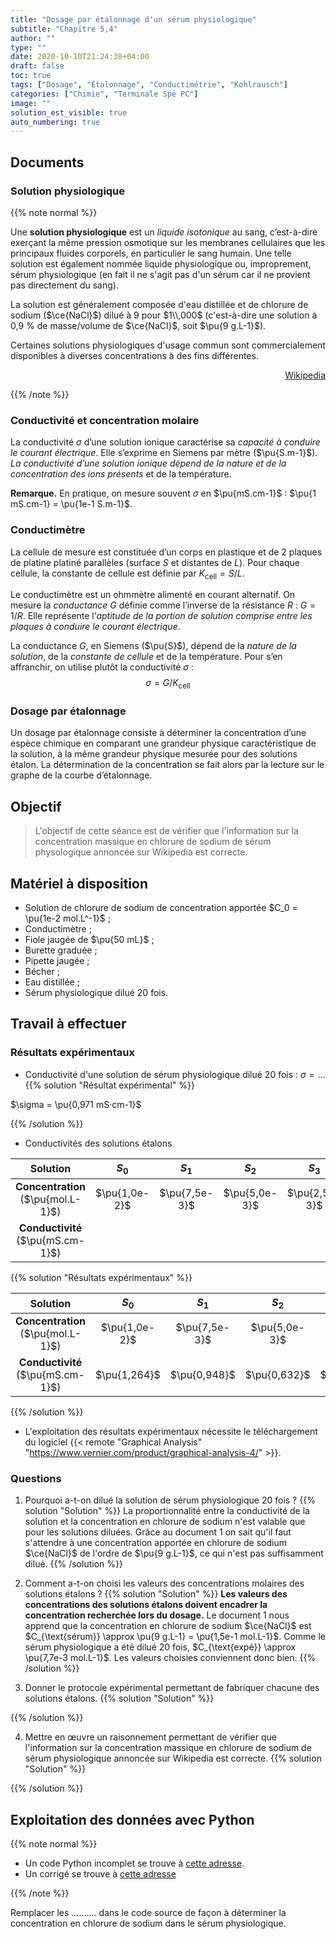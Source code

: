```yaml
---
title: "Dosage par étalonnage d'un sérum physiologique"
subtitle: "Chapitre 5,4"
author: ""
type: ""
date: 2020-10-10T21:24:38+04:00
draft: false
toc: true
tags: ["Dosage", "Étalonnage", "Conductimétrie", "Kohlrausch"]
categories: ["Chimie", "Terminale Spé PC"]
image: ""
solution_est_visible: true
auto_numbering: true
---
```


## Documents

### Solution physiologique

{{% note normal %}}

Une **solution physiologique** est un *liquide isotonique* au sang, c’est-à-dire exerçant la même pression osmotique sur les membranes cellulaires que les principaux fluides corporels, en particulier le sang humain. Une telle solution est également nommée liquide physiologique ou, improprement, sérum physiologique (en fait il ne s'agit pas d'un sérum car il ne provient pas directement du sang).

La solution est généralement composée d'eau distillée et de chlorure de sodium ($\ce{NaCl}$) dilué à 9 pour $1\\,000$ (c'est-à-dire une solution à 0,9&nbsp;% de masse/volume de $\ce{NaCl}$, soit $\pu{9 g.L-1}$).

Certaines solutions physiologiques d'usage commun sont commercialement disponibles à diverses concentrations à des fins différentes.
<div style="text-align: right;">
<a href="https://fr.wikipedia.org/wiki/Solution_physiologique">Wikipedia</a>
</div>

{{% /note %}}

### Conductivité et concentration molaire

La conductivité $\sigma$ d’une solution ionique caractérise sa *capacité à conduire le courant électrique*. Elle s’exprime en Siemens par mètre ($\pu{S.m-1}$). *La conductivité d’une solution ionique dépend de la nature et de la concentration des ions présents* et de la température.

**Remarque.** En pratique, on mesure souvent $\sigma$ en $\pu{mS.cm-1}$ : $\pu{1 mS.cm-1} = \pu{1e-1 S.m-1}$.

### Conductimètre

La cellule de mesure est constituée d’un corps en plastique et de 2 plaques de platine platiné parallèles (surface $S$ et distantes de $L$). Pour chaque cellule, la constante de cellule est définie par $K_{\text{cell}} = S / L$.

Le conductimètre est un ohmmètre alimenté en courant alternatif. On mesure la *conductance* $G$ définie comme l’inverse de la résistance $R$ : $G = 1 / R$. Elle représente l’*aptitude de la portion de solution comprise entre les plaques à conduire le courant électrique*.

La conductance $G$, en Siemens ($\pu{S}$), dépend de la *nature de la solution*, de la *constante de cellule* et de la température. Pour s’en affranchir, on utilise plutôt la conductivité $\sigma$ : $$\sigma = G/K_{\text{cell}}$$

### Dosage par étalonnage

Un dosage par étalonnage consiste à déterminer la concentration d’une espèce chimique en comparant une grandeur physique caractéristique de la solution, à la même grandeur physique mesurée pour des solutions étalon. La détermination de la concentration se fait alors par la lecture sur le graphe de la courbe d’étalonnage.

## Objectif

> L'objectif de cette séance est de vérifier que l'information sur la concentration massique en chlorure de sodium de sérum physologique annoncée sur Wikipedia est correcte.

## Matériel à disposition

- Solution de chlorure de sodium de concentration apportée
$C_0 = \pu{1e-2 mol.L^-1}$ ;
- Conductimètre ;
- Fiole jaugée de $\pu{50 mL}$ ;
- Burette graduée ;
- Pipette jaugée ;
- Bécher ;
- Eau distillée ;
- Sérum physiologique dilué 20 fois.

## Travail à effectuer

### Résultats expérimentaux

- Conductivité d'une solution de sérum physiologique dilué 20 fois : $\sigma = \ldots$
{{% solution "Résultat expérimental" %}}

$\sigma = \pu{0,971 mS·cm-1}$

{{% /solution %}}

- Conductivités des solutions étalons

<center>

| Solution | $S_0$ | $S_1$ | $S_2$ | $S_3$ | $S_4$ |
| :----: | :----: | :----: | :----: | :----: | :----: |
**Concentration**<br />($\pu{mol.L-1}$) | $\pu{1,0e-2}$ | $\pu{7,5e-3}$ | $\pu{5,0e-3}$ | $\pu{2,5e-3}$ | $\pu{1,0e-3}$ |
**Conductivité**<br />($\pu{mS.cm-1}$) |   |   |   |   |   |

</center>

{{% solution "Résultats expérimentaux" %}}

<center>

| Solution | $S_0$ | $S_1$ | $S_2$ | $S_3$ | $S_4$ |
| :----: | :----: | :----: | :----: | :----: | :----: |
**Concentration**<br />($\pu{mol.L-1}$) | $\pu{1,0e-2}$ | $\pu{7,5e-3}$ | $\pu{5,0e-3}$ | $\pu{2,5e-3}$ | $\pu{1,0e-3}$ |
**Conductivité**<br />($\pu{mS.cm-1}$) | $\pu{1,264}$ | $\pu{0,948}$ | $\pu{0,632}$ | $\pu{0,316}$ | $\pu{0,126}$ |

</center>

{{% /solution %}}

- L'exploitation des résultats expérimentaux nécessite le téléchargement du logiciel {{< remote "Graphical Analysis" "https://www.vernier.com/product/graphical-analysis-4/" >}}.

### Questions

1. Pourquoi a-t-on dilué la solution de sérum physiologique 20 fois ?
{{% solution "Solution" %}}
La proportionnalité entre la conductivité de la solution et la concentration en chlorure de sodium n'est valable que pour les solutions diluées. Grâce au document 1 on sait qu'il faut s'attendre à une concentration apportée en chlorure de sodium $\ce{NaCl}$ de l'ordre de $\pu{9 g.L-1}$, ce qui n'est pas suffisamment dilué.
{{% /solution %}}

2. Comment a-t-on choisi les valeurs des concentrations molaires des solutions étalons ?
{{% solution "Solution" %}}
**Les valeurs des concentrations des solutions étalons doivent encadrer la concentration recherchée lors du dosage.**
Le document 1 nous apprend que la concentration en chlorure de sodium $\ce{NaCl}$ est $C_{\text{sérum}} \approx \pu{9 g.L-1} = \pu{1,5e-1 mol.L-1}$. Comme le sérum physiologique a été dilué 20 fois, $C_{\text{expé}} \approx \pu{7,7e-3 mol.L-1}$. Les valeurs choisies conviennent donc bien.
{{% /solution %}}

3. Donner le protocole expérimental permettant de fabriquer chacune des solutions étalons.
{{% solution "Solution" %}}

{{% /solution %}}

4. Mettre en œuvre un raisonnement permettant de vérifier que l'information sur la concentration massique en chlorure de sodium de sérum physiologique annoncée sur Wikipedia est correcte.
{{% solution "Solution" %}}

{{% /solution %}}

## Exploitation des données avec Python

{{% note normal %}}

- Un code Python incomplet se trouve à [cette adresse](https://replit.com/join/nmnrhpqzrn-dlatreyte).
- Un corrigé se trouve à [cette adresse](https://replit.com/join/rufhkoxaau-dlatreyte)

{{% /note %}}

Remplacer les .......... dans le code source de façon à déterminer la concentration en chlorure de sodium dans le sérum physiologique.
